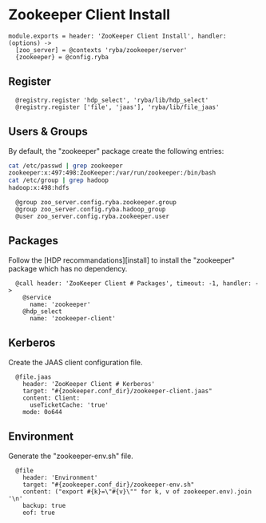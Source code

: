 
# Zookeeper Client Install

    module.exports = header: 'ZooKeeper Client Install', handler: (options) ->
      [zoo_server] = @contexts 'ryba/zookeeper/server'
      {zookeeper} = @config.ryba

## Register

      @registry.register 'hdp_select', 'ryba/lib/hdp_select'
      @registry.register ['file', 'jaas'], 'ryba/lib/file_jaas'

## Users & Groups

By default, the "zookeeper" package create the following entries:

```bash
cat /etc/passwd | grep zookeeper
zookeeper:x:497:498:ZooKeeper:/var/run/zookeeper:/bin/bash
cat /etc/group | grep hadoop
hadoop:x:498:hdfs
```

      @group zoo_server.config.ryba.zookeeper.group
      @group zoo_server.config.ryba.hadoop_group
      @user zoo_server.config.ryba.zookeeper.user

## Packages

Follow the [HDP recommandations][install] to install the "zookeeper" package
which has no dependency.

      @call header: 'ZooKeeper Client # Packages', timeout: -1, handler: ->
        @service
          name: 'zookeeper'
        @hdp_select
          name: 'zookeeper-client'

## Kerberos

Create the JAAS client configuration file.

      @file.jaas
        header: 'ZooKeeper Client # Kerberos'
        target: "#{zookeeper.conf_dir}/zookeeper-client.jaas"
        content: Client:
          useTicketCache: 'true'
        mode: 0o644

## Environment

Generate the "zookeeper-env.sh" file.

      @file
        header: 'Environment'
        target: "#{zookeeper.conf_dir}/zookeeper-env.sh"
        content: ("export #{k}=\"#{v}\"" for k, v of zookeeper.env).join '\n'
        backup: true
        eof: true
